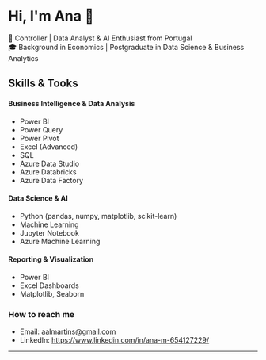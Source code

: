 # Hi, I'm Ana 👋

🎯 Controller | Data Analyst & AI Enthusiast from Portugal  
🎓 Background in Economics | Postgraduate in Data Science & Business Analytics

##  Skills & Tooks

#### Business Intelligence & Data Analysis
- Power BI  
- Power Query  
- Power Pivot  
- Excel (Advanced)
- SQL 
- Azure Data Studio  
- Azure Databricks
- Azure Data Factory  

#### Data Science & AI
- Python (pandas, numpy, matplotlib, scikit-learn)
- Machine Learning
- Jupyter Notebook
- Azure Machine Learning

#### Reporting & Visualization
- Power BI  
- Excel Dashboards  
- Matplotlib, Seaborn  


### How to reach me
- Email: aalmartins@gmail.com 
- LinkedIn: https://www.linkedin.com/in/ana-m-654127229/

---

